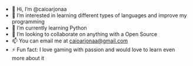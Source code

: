 - 👋 Hi, I’m @caioarjonaa
- 👀 I’m interested in learning different types of languages and improve my programming
- 🌱 I’m currently learning Python
- 💞️ I’m looking to collaborate on anything with a Open Source
- 📫 You can email me at caioarjonaa@gmail.com
- ⚡ Fun fact: I love gaming with passion and would love to learn even more about it
<!---
caioarjonaa/caioarjonaa is a ✨ special ✨ repository because its `README.md` (this file) appears on your GitHub profile.
You can click the Preview link to take a look at your changes.
--->
